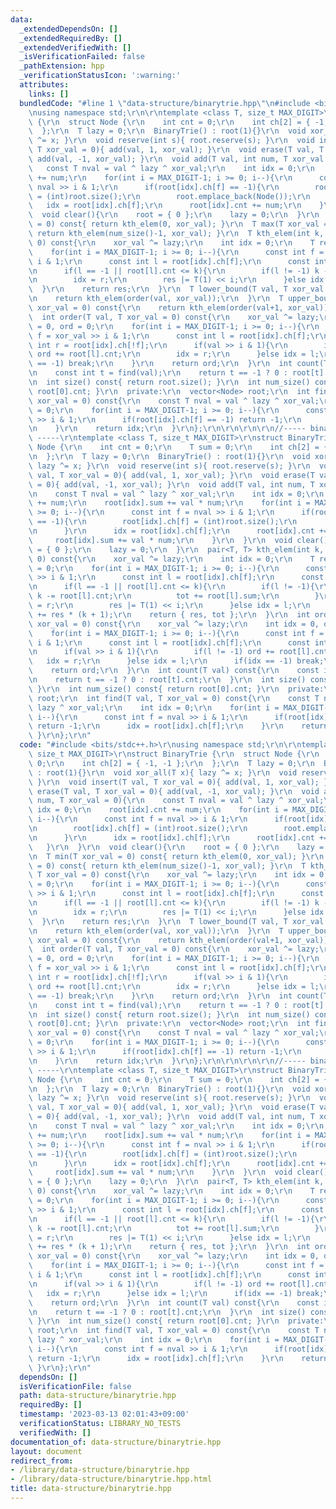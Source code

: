 ```yaml
---
data:
  _extendedDependsOn: []
  _extendedRequiredBy: []
  _extendedVerifiedWith: []
  _isVerificationFailed: false
  _pathExtension: hpp
  _verificationStatusIcon: ':warning:'
  attributes:
    links: []
  bundledCode: "#line 1 \"data-structure/binarytrie.hpp\"\n#include <bits/stdc++.h>\r\
    \nusing namespace std;\r\n\r\ntemplate <class T, size_t MAX_DIGIT>\r\nstruct BinaryTrie\
    \ {\r\n  struct Node {\r\n    int cnt = 0;\r\n    int ch[2] = { -1, -1 };\r\n\
    \  };\r\n  T lazy = 0;\r\n  BinaryTrie() : root(1){}\r\n  void xor_all(T x){ lazy\
    \ ^= x; }\r\n  void reserve(int s){ root.reserve(s); }\r\n  void insert(T val,\
    \ T xor_val = 0){ add(val, 1, xor_val); }\r\n  void erase(T val, T xor_val = 0){\
    \ add(val, -1, xor_val); }\r\n  void add(T val, int num, T xor_val = 0){\r\n \
    \   const T nval = val ^ lazy ^ xor_val;\r\n    int idx = 0;\r\n    root[idx].cnt\
    \ += num;\r\n    for(int i = MAX_DIGIT-1; i >= 0; i--){\r\n      const int f =\
    \ nval >> i & 1;\r\n      if(root[idx].ch[f] == -1){\r\n        root[idx].ch[f]\
    \ = (int)root.size();\r\n        root.emplace_back(Node());\r\n      }\r\n   \
    \   idx = root[idx].ch[f];\r\n      root[idx].cnt += num;\r\n    }\r\n  }\r\n\
    \  void clear(){\r\n    root = { 0 };\r\n    lazy = 0;\r\n  }\r\n  T min(T xor_val\
    \ = 0) const{ return kth_elem(0, xor_val); }\r\n  T max(T xor_val = 0) const{\
    \ return kth_elem(num_size()-1, xor_val); }\r\n  T kth_elem(int k, T xor_val =\
    \ 0) const{\r\n    xor_val ^= lazy;\r\n    int idx = 0;\r\n    T res = 0;\r\n\
    \    for(int i = MAX_DIGIT-1; i >= 0; i--){\r\n      const int f = xor_val >>\
    \ i & 1;\r\n      const int l = root[idx].ch[f];\r\n      const int r = root[idx].ch[!f];\r\
    \n      if(l == -1 || root[l].cnt <= k){\r\n        if(l != -1) k -= root[l].cnt;\r\
    \n        idx = r;\r\n        res |= T(1) << i;\r\n      }else idx = l;\r\n  \
    \  }\r\n    return res;\r\n  }\r\n  T lower_bound(T val, T xor_val = 0) const{\r\
    \n    return kth_elem(order(val, xor_val));\r\n  }\r\n  T upper_bound(T val, T\
    \ xor_val = 0) const{\r\n    return kth_elem(order(val+1, xor_val));\r\n  }\r\n\
    \  int order(T val, T xor_val = 0) const{\r\n    xor_val ^= lazy;\r\n    int idx\
    \ = 0, ord = 0;\r\n    for(int i = MAX_DIGIT-1; i >= 0; i--){\r\n      const int\
    \ f = xor_val >> i & 1;\r\n      const int l = root[idx].ch[f];\r\n      const\
    \ int r = root[idx].ch[!f];\r\n      if(val >> i & 1){\r\n        if(l != -1)\
    \ ord += root[l].cnt;\r\n        idx = r;\r\n      }else idx = l;\r\n      if(idx\
    \ == -1) break;\r\n    }\r\n    return ord;\r\n  }\r\n  int count(T val) const{\r\
    \n    const int t = find(val);\r\n    return t == -1 ? 0 : root[t].cnt;\r\n  }\r\
    \n  int size() const{ return root.size(); }\r\n  int num_size() const{ return\
    \ root[0].cnt; }\r\n  private:\r\n  vector<Node> root;\r\n  int find(T val, T\
    \ xor_val = 0) const{\r\n    const T nval = val ^ lazy ^ xor_val;\r\n    int idx\
    \ = 0;\r\n    for(int i = MAX_DIGIT-1; i >= 0; i--){\r\n      const int f = nval\
    \ >> i & 1;\r\n      if(root[idx].ch[f] == -1) return -1;\r\n      idx = root[idx].ch[f];\r\
    \n    }\r\n    return idx;\r\n  }\r\n};\r\n\r\n\r\n\r\n//----- binary trie (sum)\
    \ -----\r\ntemplate <class T, size_t MAX_DIGIT>\r\nstruct BinaryTrie {\r\n  struct\
    \ Node {\r\n    int cnt = 0;\r\n    T sum = 0;\r\n    int ch[2] = { -1, -1 };\r\
    \n  };\r\n  T lazy = 0;\r\n  BinaryTrie() : root(1){}\r\n  void xor_all(T x){\
    \ lazy ^= x; }\r\n  void reserve(int s){ root.reserve(s); }\r\n  void insert(T\
    \ val, T xor_val = 0){ add(val, 1, xor_val); }\r\n  void erase(T val, T xor_val\
    \ = 0){ add(val, -1, xor_val); }\r\n  void add(T val, int num, T xor_val = 0){\r\
    \n    const T nval = val ^ lazy ^ xor_val;\r\n    int idx = 0;\r\n    root[idx].cnt\
    \ += num;\r\n    root[idx].sum += val * num;\r\n    for(int i = MAX_DIGIT-1; i\
    \ >= 0; i--){\r\n      const int f = nval >> i & 1;\r\n      if(root[idx].ch[f]\
    \ == -1){\r\n        root[idx].ch[f] = (int)root.size();\r\n        root.emplace_back(Node());\r\
    \n      }\r\n      idx = root[idx].ch[f];\r\n      root[idx].cnt += num;\r\n \
    \     root[idx].sum += val * num;\r\n    }\r\n  }\r\n  void clear(){\r\n    root\
    \ = { 0 };\r\n    lazy = 0;\r\n  }\r\n  pair<T, T> kth_elem(int k, T xor_val =\
    \ 0) const{\r\n    xor_val ^= lazy;\r\n    int idx = 0;\r\n    T res = 0, tot\
    \ = 0;\r\n    for(int i = MAX_DIGIT-1; i >= 0; i--){\r\n      const int f = xor_val\
    \ >> i & 1;\r\n      const int l = root[idx].ch[f];\r\n      const int r = root[idx].ch[!f];\r\
    \n      if(l == -1 || root[l].cnt <= k){\r\n        if(l != -1){\r\n         \
    \ k -= root[l].cnt;\r\n          tot += root[l].sum;\r\n        }\r\n        idx\
    \ = r;\r\n        res |= T(1) << i;\r\n      }else idx = l;\r\n    }\r\n    tot\
    \ += res * (k + 1);\r\n    return { res, tot };\r\n  }\r\n  int order(T val, T\
    \ xor_val = 0) const{\r\n    xor_val ^= lazy;\r\n    int idx = 0, ord = 0;\r\n\
    \    for(int i = MAX_DIGIT-1; i >= 0; i--){\r\n      const int f = xor_val >>\
    \ i & 1;\r\n      const int l = root[idx].ch[f];\r\n      const int r = root[idx].ch[!f];\r\
    \n      if(val >> i & 1){\r\n        if(l != -1) ord += root[l].cnt;\r\n     \
    \   idx = r;\r\n      }else idx = l;\r\n      if(idx == -1) break;\r\n    }\r\n\
    \    return ord;\r\n  }\r\n  int count(T val) const{\r\n    const int t = find(val);\r\
    \n    return t == -1 ? 0 : root[t].cnt;\r\n  }\r\n  int size() const{ return root.size();\
    \ }\r\n  int num_size() const{ return root[0].cnt; }\r\n  private:\r\n  vector<Node>\
    \ root;\r\n  int find(T val, T xor_val = 0) const{\r\n    const T nval = val ^\
    \ lazy ^ xor_val;\r\n    int idx = 0;\r\n    for(int i = MAX_DIGIT-1; i >= 0;\
    \ i--){\r\n      const int f = nval >> i & 1;\r\n      if(root[idx].ch[f] == -1)\
    \ return -1;\r\n      idx = root[idx].ch[f];\r\n    }\r\n    return idx;\r\n \
    \ }\r\n};\r\n"
  code: "#include <bits/stdc++.h>\r\nusing namespace std;\r\n\r\ntemplate <class T,\
    \ size_t MAX_DIGIT>\r\nstruct BinaryTrie {\r\n  struct Node {\r\n    int cnt =\
    \ 0;\r\n    int ch[2] = { -1, -1 };\r\n  };\r\n  T lazy = 0;\r\n  BinaryTrie()\
    \ : root(1){}\r\n  void xor_all(T x){ lazy ^= x; }\r\n  void reserve(int s){ root.reserve(s);\
    \ }\r\n  void insert(T val, T xor_val = 0){ add(val, 1, xor_val); }\r\n  void\
    \ erase(T val, T xor_val = 0){ add(val, -1, xor_val); }\r\n  void add(T val, int\
    \ num, T xor_val = 0){\r\n    const T nval = val ^ lazy ^ xor_val;\r\n    int\
    \ idx = 0;\r\n    root[idx].cnt += num;\r\n    for(int i = MAX_DIGIT-1; i >= 0;\
    \ i--){\r\n      const int f = nval >> i & 1;\r\n      if(root[idx].ch[f] == -1){\r\
    \n        root[idx].ch[f] = (int)root.size();\r\n        root.emplace_back(Node());\r\
    \n      }\r\n      idx = root[idx].ch[f];\r\n      root[idx].cnt += num;\r\n \
    \   }\r\n  }\r\n  void clear(){\r\n    root = { 0 };\r\n    lazy = 0;\r\n  }\r\
    \n  T min(T xor_val = 0) const{ return kth_elem(0, xor_val); }\r\n  T max(T xor_val\
    \ = 0) const{ return kth_elem(num_size()-1, xor_val); }\r\n  T kth_elem(int k,\
    \ T xor_val = 0) const{\r\n    xor_val ^= lazy;\r\n    int idx = 0;\r\n    T res\
    \ = 0;\r\n    for(int i = MAX_DIGIT-1; i >= 0; i--){\r\n      const int f = xor_val\
    \ >> i & 1;\r\n      const int l = root[idx].ch[f];\r\n      const int r = root[idx].ch[!f];\r\
    \n      if(l == -1 || root[l].cnt <= k){\r\n        if(l != -1) k -= root[l].cnt;\r\
    \n        idx = r;\r\n        res |= T(1) << i;\r\n      }else idx = l;\r\n  \
    \  }\r\n    return res;\r\n  }\r\n  T lower_bound(T val, T xor_val = 0) const{\r\
    \n    return kth_elem(order(val, xor_val));\r\n  }\r\n  T upper_bound(T val, T\
    \ xor_val = 0) const{\r\n    return kth_elem(order(val+1, xor_val));\r\n  }\r\n\
    \  int order(T val, T xor_val = 0) const{\r\n    xor_val ^= lazy;\r\n    int idx\
    \ = 0, ord = 0;\r\n    for(int i = MAX_DIGIT-1; i >= 0; i--){\r\n      const int\
    \ f = xor_val >> i & 1;\r\n      const int l = root[idx].ch[f];\r\n      const\
    \ int r = root[idx].ch[!f];\r\n      if(val >> i & 1){\r\n        if(l != -1)\
    \ ord += root[l].cnt;\r\n        idx = r;\r\n      }else idx = l;\r\n      if(idx\
    \ == -1) break;\r\n    }\r\n    return ord;\r\n  }\r\n  int count(T val) const{\r\
    \n    const int t = find(val);\r\n    return t == -1 ? 0 : root[t].cnt;\r\n  }\r\
    \n  int size() const{ return root.size(); }\r\n  int num_size() const{ return\
    \ root[0].cnt; }\r\n  private:\r\n  vector<Node> root;\r\n  int find(T val, T\
    \ xor_val = 0) const{\r\n    const T nval = val ^ lazy ^ xor_val;\r\n    int idx\
    \ = 0;\r\n    for(int i = MAX_DIGIT-1; i >= 0; i--){\r\n      const int f = nval\
    \ >> i & 1;\r\n      if(root[idx].ch[f] == -1) return -1;\r\n      idx = root[idx].ch[f];\r\
    \n    }\r\n    return idx;\r\n  }\r\n};\r\n\r\n\r\n\r\n//----- binary trie (sum)\
    \ -----\r\ntemplate <class T, size_t MAX_DIGIT>\r\nstruct BinaryTrie {\r\n  struct\
    \ Node {\r\n    int cnt = 0;\r\n    T sum = 0;\r\n    int ch[2] = { -1, -1 };\r\
    \n  };\r\n  T lazy = 0;\r\n  BinaryTrie() : root(1){}\r\n  void xor_all(T x){\
    \ lazy ^= x; }\r\n  void reserve(int s){ root.reserve(s); }\r\n  void insert(T\
    \ val, T xor_val = 0){ add(val, 1, xor_val); }\r\n  void erase(T val, T xor_val\
    \ = 0){ add(val, -1, xor_val); }\r\n  void add(T val, int num, T xor_val = 0){\r\
    \n    const T nval = val ^ lazy ^ xor_val;\r\n    int idx = 0;\r\n    root[idx].cnt\
    \ += num;\r\n    root[idx].sum += val * num;\r\n    for(int i = MAX_DIGIT-1; i\
    \ >= 0; i--){\r\n      const int f = nval >> i & 1;\r\n      if(root[idx].ch[f]\
    \ == -1){\r\n        root[idx].ch[f] = (int)root.size();\r\n        root.emplace_back(Node());\r\
    \n      }\r\n      idx = root[idx].ch[f];\r\n      root[idx].cnt += num;\r\n \
    \     root[idx].sum += val * num;\r\n    }\r\n  }\r\n  void clear(){\r\n    root\
    \ = { 0 };\r\n    lazy = 0;\r\n  }\r\n  pair<T, T> kth_elem(int k, T xor_val =\
    \ 0) const{\r\n    xor_val ^= lazy;\r\n    int idx = 0;\r\n    T res = 0, tot\
    \ = 0;\r\n    for(int i = MAX_DIGIT-1; i >= 0; i--){\r\n      const int f = xor_val\
    \ >> i & 1;\r\n      const int l = root[idx].ch[f];\r\n      const int r = root[idx].ch[!f];\r\
    \n      if(l == -1 || root[l].cnt <= k){\r\n        if(l != -1){\r\n         \
    \ k -= root[l].cnt;\r\n          tot += root[l].sum;\r\n        }\r\n        idx\
    \ = r;\r\n        res |= T(1) << i;\r\n      }else idx = l;\r\n    }\r\n    tot\
    \ += res * (k + 1);\r\n    return { res, tot };\r\n  }\r\n  int order(T val, T\
    \ xor_val = 0) const{\r\n    xor_val ^= lazy;\r\n    int idx = 0, ord = 0;\r\n\
    \    for(int i = MAX_DIGIT-1; i >= 0; i--){\r\n      const int f = xor_val >>\
    \ i & 1;\r\n      const int l = root[idx].ch[f];\r\n      const int r = root[idx].ch[!f];\r\
    \n      if(val >> i & 1){\r\n        if(l != -1) ord += root[l].cnt;\r\n     \
    \   idx = r;\r\n      }else idx = l;\r\n      if(idx == -1) break;\r\n    }\r\n\
    \    return ord;\r\n  }\r\n  int count(T val) const{\r\n    const int t = find(val);\r\
    \n    return t == -1 ? 0 : root[t].cnt;\r\n  }\r\n  int size() const{ return root.size();\
    \ }\r\n  int num_size() const{ return root[0].cnt; }\r\n  private:\r\n  vector<Node>\
    \ root;\r\n  int find(T val, T xor_val = 0) const{\r\n    const T nval = val ^\
    \ lazy ^ xor_val;\r\n    int idx = 0;\r\n    for(int i = MAX_DIGIT-1; i >= 0;\
    \ i--){\r\n      const int f = nval >> i & 1;\r\n      if(root[idx].ch[f] == -1)\
    \ return -1;\r\n      idx = root[idx].ch[f];\r\n    }\r\n    return idx;\r\n \
    \ }\r\n};\r\n"
  dependsOn: []
  isVerificationFile: false
  path: data-structure/binarytrie.hpp
  requiredBy: []
  timestamp: '2023-03-13 02:01:43+09:00'
  verificationStatus: LIBRARY_NO_TESTS
  verifiedWith: []
documentation_of: data-structure/binarytrie.hpp
layout: document
redirect_from:
- /library/data-structure/binarytrie.hpp
- /library/data-structure/binarytrie.hpp.html
title: data-structure/binarytrie.hpp
---
```


